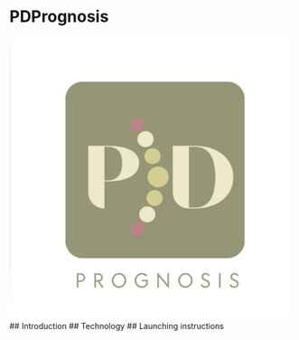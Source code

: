 # PDPrognosis
<img src="/PDPrognosis.jpg" width='500'>
## Introduction 
## Technology 
## Launching instructions 
